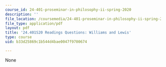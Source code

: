 ```yaml
---
course_id: 24-401-proseminar-in-philosophy-ii-spring-2020
description: ''
file_location: /coursemedia/24-401-proseminar-in-philosophy-ii-spring-2020/b33d25869c1b544d4bae0047f9700674_MIT24_401S20_Questions9.pdf
file_type: application/pdf
layout: pdf
title: '24.401S20 Readings Questions: Williams and Lewis'
type: course
uid: b33d25869c1b544d4bae0047f9700674

---
```

None